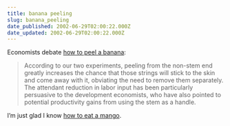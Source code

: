 ```yaml
---
title: banana peeling
slug: banana_peeling
date_published: 2002-06-29T02:00:22.000Z
date_updated: 2002-06-29T02:00:22.000Z
---
```


Economists debate [how to peel a banana](http://slate.msn.com/?id=2067407):

> According to our two experiments, peeling from the non-stem end greatly increases the chance that those strings will stick to the skin and come away with it, obviating the need to remove them separately. The attendant reduction in labor input has been particularly persuasive to the development economists, who have also pointed to potential productivity gains from using the stem as a handle.

I’m just glad I know [how to eat a mango](http://www.tigerbunny.org/blog/archive/000017.html).
